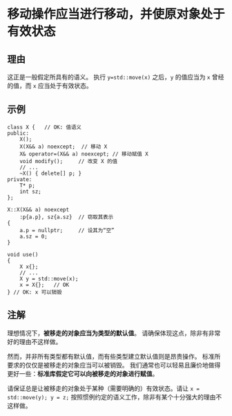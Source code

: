 <h1>移动操作应当进行移动，并使原对象处于有效状态</h1>

<h2>理由</h2>

这正是一般假定所具有的语义。 执行 `y=std::move(x)` 之后，`y` 的值应当为 `x` 曾经的值，而 `x` 应当处于有效状态。

<h2>示例</h2>

    class X {   // OK: 值语义
    public:
        X();
        X(X&& a) noexcept;  // 移动 X
        X& operator=(X&& a) noexcept; // 移动赋值 X
        void modify();     // 改变 X 的值
        // ...
        ~X() { delete[] p; }
    private:
        T* p;
        int sz;
    };

    X::X(X&& a) noexcept
        :p{a.p}, sz{a.sz}  // 窃取其表示
    {
        a.p = nullptr;     // 设其为“空”
        a.sz = 0;
    }

    void use()
    {
        X x{};
        // ...
        X y = std::move(x);
        x = X{};   // OK
    } // OK: x 可以销毁

<h2>注解</h2>

理想情况下，**被移走的对象应当为类型的默认值**。 请确保体现这点，除非有非常好的理由不这样做。

然而，并非所有类型都有默认值，而有些类型建立默认值则是昂贵操作。 标准所要求的仅仅是被移走的对象应当可以被销毁。 我们通常也可以轻易且廉价地做得更好一些：**标准库假定它可以向被移走的对象进行赋值**。

请保证总是让被移走的对象处于某种（需要明确的）有效状态。请让 `x = std::move(y); y = z;` 按照惯例约定的语义工作，除非有某个十分强大的理由不这样做。